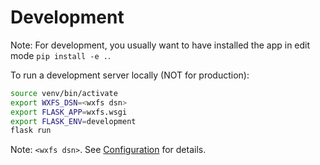 # Development

Note: For development, you usually want to have installed the app in edit mode
`pip install -e .`.

To run a development server locally (NOT for production):

```bash
source venv/bin/activate
export WXFS_DSN=<wxfs dsn>
export FLASK_APP=wxfs.wsgi
export FLASK_ENV=development
flask run
```

Note: `<wxfs dsn>`. See [Configuration](configuration.md) for details.

